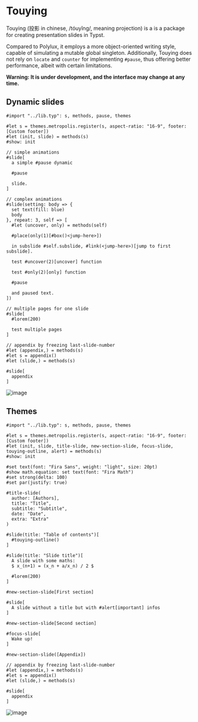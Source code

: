 # Touying

Touying (投影 in chinese, /tóuyǐng/, meaning projection) is a is a package for creating presentation slides in Typst.

Compared to Polylux, it employs a more object-oriented writing style, capable of simulating a mutable global singleton. Additionally, Touying does not rely on `locate` and `counter` for implementing `#pause`, thus offering better performance, albeit with certain limitations.

**Warning: It is under development, and the interface may change at any time.**

## Dynamic slides

```typst
#import "../lib.typ": s, methods, pause, themes

#let s = themes.metropolis.register(s, aspect-ratio: "16-9", footer: [Custom footer])
#let (init, slide) = methods(s)
#show: init

// simple animations
#slide[
  a simple #pause dynamic

  #pause
  
  slide.
]

// complex animations
#slide(setting: body => {
  set text(fill: blue)
  body
}, repeat: 3, self => [
  #let (uncover, only) = methods(self)

  #place(only(1)[#box()<jump-here>])

  in subslide #self.subslide, #link(<jump-here>)[jump to first subslide].

  test #uncover(2)[uncover] function

  test #only(2)[only] function

  #pause

  and paused text.
])

// multiple pages for one slide
#slide[
  #lorem(200)

  test multiple pages
]

// appendix by freezing last-slide-number
#let (appendix,) = methods(s)
#let s = appendix()
#let (slide,) = methods(s)

#slide[
  appendix
]
```

![image](https://github.com/touying-typ/touying/assets/34951714/4ff11428-d712-4f35-9e33-e155d1af7411)


## Themes

```typst
#import "../lib.typ": s, methods, pause, themes

#let s = themes.metropolis.register(s, aspect-ratio: "16-9", footer: [Custom footer])
#let (init, slide, title-slide, new-section-slide, focus-slide, touying-outline, alert) = methods(s)
#show: init

#set text(font: "Fira Sans", weight: "light", size: 20pt)
#show math.equation: set text(font: "Fira Math")
#set strong(delta: 100)
#set par(justify: true)

#title-slide(
  author: [Authors],
  title: "Title",
  subtitle: "Subtitle",
  date: "Date",
  extra: "Extra"
)

#slide(title: "Table of contents")[
  #touying-outline()
]

#slide(title: "Slide title")[
  A slide with some maths:
  $ x_(n+1) = (x_n + a/x_n) / 2 $

  #lorem(200)
]

#new-section-slide[First section]

#slide[
  A slide without a title but with #alert[important] infos
]

#new-section-slide[Second section]

#focus-slide[
  Wake up!
]

#new-section-slide([Appendix])

// appendix by freezing last-slide-number
#let (appendix,) = methods(s)
#let s = appendix()
#let (slide,) = methods(s)

#slide[
  appendix
]
```

![image](https://github.com/touying-typ/touying/assets/34951714/fddd38a2-a525-4e08-8157-5b80fe0b8cb0)
